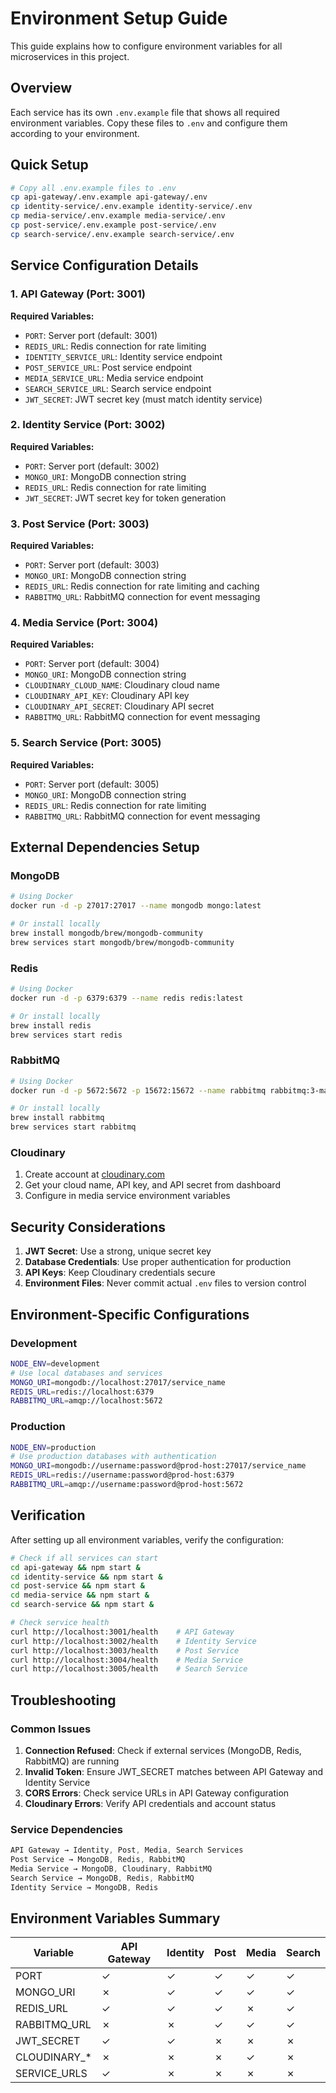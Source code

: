 # Environment Setup Guide

This guide explains how to configure environment variables for all microservices in this project.

## Overview

Each service has its own `.env.example` file that shows all required environment variables. Copy these files to `.env` and configure them according to your environment.

## Quick Setup

```bash
# Copy all .env.example files to .env
cp api-gateway/.env.example api-gateway/.env
cp identity-service/.env.example identity-service/.env
cp media-service/.env.example media-service/.env
cp post-service/.env.example post-service/.env
cp search-service/.env.example search-service/.env
```

## Service Configuration Details

### 1. API Gateway (Port: 3001)

**Required Variables:**

- `PORT`: Server port (default: 3001)
- `REDIS_URL`: Redis connection for rate limiting
- `IDENTITY_SERVICE_URL`: Identity service endpoint
- `POST_SERVICE_URL`: Post service endpoint  
- `MEDIA_SERVICE_URL`: Media service endpoint
- `SEARCH_SERVICE_URL`: Search service endpoint
- `JWT_SECRET`: JWT secret key (must match identity service)

### 2. Identity Service (Port: 3002)

**Required Variables:**

- `PORT`: Server port (default: 3002)
- `MONGO_URI`: MongoDB connection string
- `REDIS_URL`: Redis connection for rate limiting
- `JWT_SECRET`: JWT secret key for token generation

### 3. Post Service (Port: 3003)

**Required Variables:**

- `PORT`: Server port (default: 3003)
- `MONGO_URI`: MongoDB connection string
- `REDIS_URL`: Redis connection for rate limiting and caching
- `RABBITMQ_URL`: RabbitMQ connection for event messaging

### 4. Media Service (Port: 3004)

**Required Variables:**

- `PORT`: Server port (default: 3004)
- `MONGO_URI`: MongoDB connection string
- `CLOUDINARY_CLOUD_NAME`: Cloudinary cloud name
- `CLOUDINARY_API_KEY`: Cloudinary API key
- `CLOUDINARY_API_SECRET`: Cloudinary API secret
- `RABBITMQ_URL`: RabbitMQ connection for event messaging

### 5. Search Service (Port: 3005)

**Required Variables:**

- `PORT`: Server port (default: 3005)
- `MONGO_URI`: MongoDB connection string
- `REDIS_URL`: Redis connection for rate limiting
- `RABBITMQ_URL`: RabbitMQ connection for event messaging

## External Dependencies Setup

### MongoDB

```bash
# Using Docker
docker run -d -p 27017:27017 --name mongodb mongo:latest

# Or install locally
brew install mongodb/brew/mongodb-community
brew services start mongodb/brew/mongodb-community
```

### Redis

```bash
# Using Docker
docker run -d -p 6379:6379 --name redis redis:latest

# Or install locally
brew install redis
brew services start redis
```

### RabbitMQ

```bash
# Using Docker
docker run -d -p 5672:5672 -p 15672:15672 --name rabbitmq rabbitmq:3-management

# Or install locally
brew install rabbitmq
brew services start rabbitmq
```

### Cloudinary

1. Create account at [cloudinary.com](https://cloudinary.com)
2. Get your cloud name, API key, and API secret from dashboard
3. Configure in media service environment variables

## Security Considerations

1. **JWT Secret**: Use a strong, unique secret key
2. **Database Credentials**: Use proper authentication for production
3. **API Keys**: Keep Cloudinary credentials secure
4. **Environment Files**: Never commit actual `.env` files to version control

## Environment-Specific Configurations

### Development

```bash
NODE_ENV=development
# Use local databases and services
MONGO_URI=mongodb://localhost:27017/service_name
REDIS_URL=redis://localhost:6379
RABBITMQ_URL=amqp://localhost:5672
```

### Production

```bash
NODE_ENV=production
# Use production databases with authentication
MONGO_URI=mongodb://username:password@prod-host:27017/service_name
REDIS_URL=redis://username:password@prod-host:6379
RABBITMQ_URL=amqp://username:password@prod-host:5672
```

## Verification

After setting up all environment variables, verify the configuration:

```bash
# Check if all services can start
cd api-gateway && npm start &
cd identity-service && npm start &
cd post-service && npm start &
cd media-service && npm start &
cd search-service && npm start &

# Check service health
curl http://localhost:3001/health    # API Gateway
curl http://localhost:3002/health    # Identity Service
curl http://localhost:3003/health    # Post Service
curl http://localhost:3004/health    # Media Service
curl http://localhost:3005/health    # Search Service
```

## Troubleshooting

### Common Issues

1. **Connection Refused**: Check if external services (MongoDB, Redis, RabbitMQ) are running
2. **Invalid Token**: Ensure JWT_SECRET matches between API Gateway and Identity Service
3. **CORS Errors**: Check service URLs in API Gateway configuration
4. **Cloudinary Errors**: Verify API credentials and account status

### Service Dependencies

``` a
API Gateway → Identity, Post, Media, Search Services
Post Service → MongoDB, Redis, RabbitMQ
Media Service → MongoDB, Cloudinary, RabbitMQ
Search Service → MongoDB, Redis, RabbitMQ
Identity Service → MongoDB, Redis
```

## Environment Variables Summary

| Variable | API Gateway | Identity | Post | Media | Search |
|----------|-------------|----------|------|-------|--------|
| PORT | ✓ | ✓ | ✓ | ✓ | ✓ |
| MONGO_URI | ✗ | ✓ | ✓ | ✓ | ✓ |
| REDIS_URL | ✓ | ✓ | ✓ | ✗ | ✓ |
| RABBITMQ_URL | ✗ | ✗ | ✓ | ✓ | ✓ |
| JWT_SECRET | ✓ | ✓ | ✗ | ✗ | ✗ |
| CLOUDINARY_* | ✗ | ✗ | ✗ | ✓ | ✗ |
| SERVICE_URLS | ✓ | ✗ | ✗ | ✗ | ✗ |
